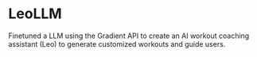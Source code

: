 # LeoLLM
Finetuned a LLM using the Gradient API to create an AI workout coaching assistant (Leo) to generate customized workouts and guide users.
